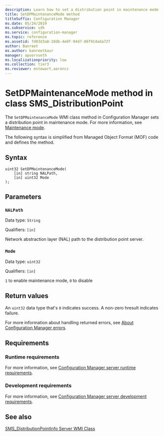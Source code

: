 ```yaml
---
description: Learn how to set a distribution point in maintenance mode using SetDPMaintenanceMode class method in Configuration Manager.
title: SetDPMaintenanceMode method
titleSuffix: Configuration Manager
ms.date: 05/24/2019
ms.subservice: sdk
ms.service: configuration-manager
ms.topic: reference
ms.assetid: fd03d3a8-10db-4e0f-94d7-86f914ada72f
author: Banreet
ms.author: banreetkaur
manager: apoorvseth
ms.localizationpriority: low
ms.collection: tier3
ms.reviewer: mstewart,aaroncz 
---
```


# SetDPMaintenanceMode method in class SMS_DistributionPoint

<!--3555754-->

The `SetDPMaintenanceMode` WMI class method in Configuration Manager sets a distribution point in maintenance mode. For more information, see [Maintenance mode](../../../../../core/servers/deploy/configure/install-and-configure-distribution-points.md#bkmk_maint).

The following syntax is simplified from Managed Object Format (MOF) code and defines the method.  

## Syntax  

```MOF
uint32 SetDPMaintenanceMode(
    [in] string NALPath,
    [in] uint32 Mode
);
```  

## Parameters

### `NALPath`

Data type: `String`

Qualifiers: `[in]`

 Network abstraction layer (NAL) path to the distribution point server.  

### `Mode`

Data type: `uint32`

Qualifiers: `[in]`

`1` to enable maintenance mode, `0` to disable  


## Return values

An `uint32` data type that's `0` indicates success. A non-zero hresult indicates failure.  

For more information about handling returned errors, see [About Configuration Manager errors](../../../../core/understand/about-configuration-manager-errors.md).  


## Requirements  

### Runtime requirements

For more information, see [Configuration Manager server runtime requirements](../../../../core/reqs/server-runtime-requirements.md).  

### Development requirements

For more information, see [Configuration Manager server development requirements](../../../../core/reqs/server-development-requirements.md).  


## See also

[SMS_DistributionPointInfo Server WMI Class](sms_distributionpointinfo-server-wmi-class.md)
